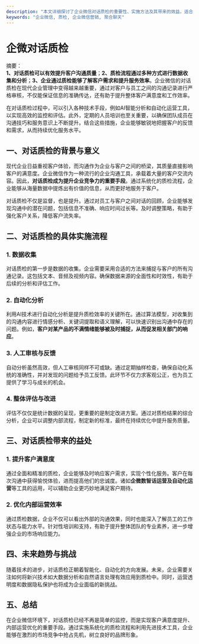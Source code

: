 ```yaml
---
description: "本文详细探讨了企业微信对话质检的重要性、实施方法及其带来的效益，适合希望优化沟通质量的企业用户。"
keywords: "企业微信, 质检, 企业微信营销, 聚合聊天"
---
```

# 企微对话质检

摘要：  
**1、对话质检可以有效提升客户沟通质量**；**2、质检流程通过多种方式进行数据收集和分析**；**3、企业通过质检能够了解客户需求和提升服务效率**。企业微信的对话质检在现代企业管理中变得越来越重要，通过对客户与员工之间的沟通记录进行严格审核，不仅能保证信息的准确传达，还有助于提升整体客户满意度和工作效率。

在对话质检过程中，可以引入各种技术手段，例如AI智能分析和自动化运营工具，以实现高效的监控和评估。此外，定期的人员培训也至关重要，以确保团队成员在沟通技巧和服务意识上不断提升。结合这些措施，企业能够敏锐地把握客户的反馈和需求，从而持续优化服务水平。

## 一、对话质检的背景与意义

现代企业日益重视客户体验，而沟通作为企业与客户之间的桥梁，其质量直接影响客户的满意度。企业微信作为一种流行的企业沟通工具，承载着大量的客户交流内容。因此，**对话质检成为提升企业竞争力的重要手段**。通过系统化的质检流程，企业能够从海量数据中提炼出有价值的信息，从而更好地服务于客户。

对话质检不仅是监督，也是提升。通过对员工与客户之间对话的回顾，企业能够发现沟通中的潜在问题，包括信息不准确、响应时间过长等。及时调整策略，有助于强化客户关系，降低客户流失率。

## 二、对话质检的具体实施流程

### 1. 数据收集

对话质检的第一步是数据的收集。企业需要采用合适的方法来捕捉与客户的所有沟通记录。这包括文本、音频及视频内容。确保数据来源的全面性和时效性，有助于后续的分析和评估工作。

### 2. 自动化分析

利用AI技术进行自动化分析是提升质检效率的关键所在。通过算法模型，对收集到的沟通内容进行情感分析、关键词提取和语义理解，可以快速识别出沟通中存在的问题。例如，**客户对某产品的不满情绪能够被及时捕捉，从而促发相关部门的响应**。

### 3. 人工审核与反馈

自动分析虽然高效，但人工审核同样不可或缺。通过定期抽样检查，确保自动化系统的准确性，并对发现的问题给予员工反馈。此环节不仅力求客观公正，也为员工提供了学习与成长的机会。

### 4. 整体评估与改进

评估不仅仅是统计数据的呈现，更重要的是制定改进方案。通过对质检结果的综合分析，企业可以调整内部流程，制定新的标准，最终在持续优化中提升服务质量。

## 三、对话质检带来的益处

### 1. 提升客户满意度

通过全面和精准的质检，企业能够及时响应客户需求，实现个性化服务。客户在每次沟通中获得愉悦体验，进而提高他们的忠诚度。诸如**企微数智话运营及自动化运营**等工具的运用，可以辅助企业更巧妙地满足客户期待。

### 2. 优化内部运营效率

通过质检数据，企业不仅可以看出外部的沟通效果，同时也能深入了解员工的工作状态与能力水平。针对性培训和支持，有助于提升整体团队的专业素养，进一步增强企业的市场响应能力。

## 四、未来趋势与挑战

随着技术的进步，对话质检正朝着智能化、自动化的方向发展。未来，企业需要关注如何将新兴技术如大数据分析和自然语言处理有效应用到质检中。同时，运营透明度和数据隐私保护也将成为企业面临的新挑战。

## 五、总结

在企业微信环境下，对话质检已经不再是简单的监控，而是实现客户满意度提升、内部运营优化的重要手段。通过实施系统化的质检流程和利用先进技术工具，企业能够在激烈的市场竞争中抢占先机，树立良好的品牌形象。
